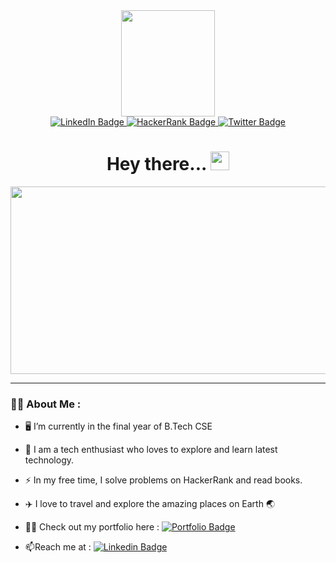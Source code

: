 
<div id="header" align="center">
  <img src="https://media.giphy.com/media/gjrYDwbjnK8x36xZIO/giphy.gif" width="150" height="170"/>
</div>

<div id="badges" align="center">
  <a href="https://www.linkedin.com/in/iam-anubhav/">
    <img src="https://img.shields.io/badge/linkedin-%230077B5.svg?style=for-the-badge&logo=linkedin&logoColor=white" alt="LinkedIn Badge"/>
  </a>
  <a href="your-youtube-URL">
    <img src="https://img.shields.io/badge/-Hackerrank-2EC866?style=for-the-badge&logo=HackerRank&logoColor=white" alt="HackerRank Badge"/>
  </a>
  <a href="https://twitter.com/iam_anubhavv">
    <img src="https://img.shields.io/badge/Twitter-blue?style=for-the-badge&logo=twitter&logoColor=white" alt="Twitter Badge"/>
  </a>
</div>

<div align="center">
  <img src="https://komarev.com/ghpvc/?username=iam-anubhav&style=flat-square&color=blue" alt=""/>
</div>

<h1 align="center">
  Hey there...
  <img src="https://media.giphy.com/media/hvRJCLFzcasrR4ia7z/giphy.gif" width="30px"/>
</h1>

<div align="center">
  <img src="https://media.giphy.com/media/dWesBcTLavkZuG35MI/giphy.gif" width="600" height="300"/>
</div>

---

### :man_technologist: About Me :

- :desktop_computer: I’m currently in the final year of B.Tech CSE

- :telescope: I am a tech enthusiast who loves to explore and learn latest technology.

- :zap: In my free time, I solve problems on HackerRank and read books.

- :airplane: I love to travel and explore the amazing places on Earth :earth_asia:

- :man_office_worker: Check out my portfolio here : [![Portfolio Badge](https://img.shields.io/badge/Anubhav_Verma-orange)](https://iam-anubhav.github.io/Portfolio/)

- :mailbox:Reach me at : [![Linkedin Badge](https://img.shields.io/badge/-Anubhav_Verma-blue?style=flat&logo=Linkedin&logoColor=white)](your-linkedin-url)

